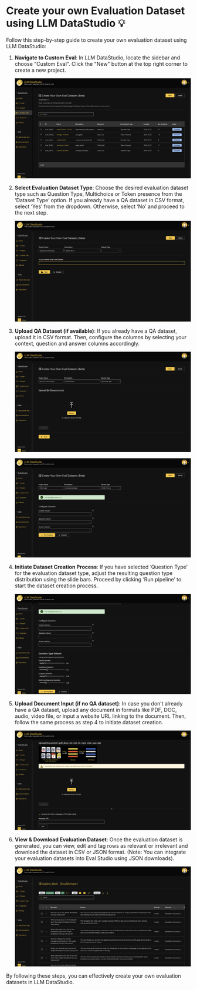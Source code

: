 # Create your own Evaluation Dataset using LLM DataStudio 💡

Follow this step-by-step guide to create your own evaluation dataset using LLM DataStudio:

1. **Navigate to Custom Eval**: In LLM DataStudio, locate the sidebar and choose "Custom Eval". Click the "New" button at the top right corner to create a new project.

    ![Step 1 Image](images/DS_step1.png)

2. **Select Evaluation Dataset Type**: Choose the desired evaluation dataset type such as Question Type, Multichoice or Token presence from the ‘Dataset Type’ option. If you already have a QA dataset in CSV format, select ‘Yes’ from the dropdown. Otherwise, select  ‘No’ and proceed to the next step.

    ![Step 2 Image](images/DS_step2.png)

3. **Upload QA Dataset (if available)**: If you already have a QA dataset, upload it in CSV format. Then, configure the columns by selecting your context, question and answer columns accordingly.

    ![Step 3 Image](images/DS_step3.png)

    ![Step 4 Image](images/DS_step_3_1.png)

4. **Initiate Dataset Creation Process**: If you have selected ‘Question Type’ for the evaluation dataset type, adjust the resulting question type distribution using the slide bars. Proceed by clicking ‘Run pipeline’ to start the dataset creation process.

    ![Step 5 Image](images/DS_step4.png)

5. **Upload Document Input (if no QA dataset)**: In case you don’t already have a QA dataset, upload any document in formats like PDF, DOC, audio, video file, or input a website URL linking to the document. Then, follow the same process as step 4 to initiate dataset creation.

    ![Step 6 Image](images/DS_step_5.png)

6. **View & Download  Evaluation Dataset**: Once the evaluation dataset is generated, you can view,  edit and tag rows as relevant or irrelevant and download the dataset in CSV or JSON format. (Note:  You can integrate your evaluation datasets into Eval Studio using JSON downloads).

    ![Step 7 Image](images/DS_step6.png)

By following these steps, you can effectively create your own evaluation datasets in LLM DataStudio.

